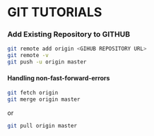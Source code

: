 # GIT TUTORIALS
### Add Existing Repository to GITHUB
```sh
git remote add origin <GIHUB REPOSITORY URL>
git remote -v
git push -u origin master
```
#### Handling non-fast-forward-errors
```sh
git fetch origin
git merge origin master
```
or
```sh
git pull origin master
```

